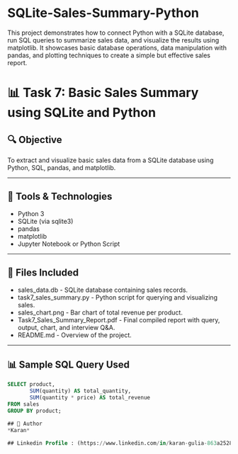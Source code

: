 # SQLite-Sales-Summary-Python
This project demonstrates how to connect Python with a SQLite database, run SQL queries to summarize sales data, and visualize the results using matplotlib. It showcases basic database operations, data manipulation with pandas, and plotting techniques to create a simple but effective sales report. 
# 📊 Task 7: Basic Sales Summary using SQLite and Python

## 🔍 Objective
To extract and visualize basic sales data from a SQLite database using Python, SQL, pandas, and matplotlib.

---

## 🧰 Tools & Technologies
- Python 3
- SQLite (via sqlite3)
- pandas
- matplotlib
- Jupyter Notebook or Python Script

---

## 📁 Files Included
- sales_data.db - SQLite database containing sales records.
- task7_sales_summary.py - Python script for querying and visualizing sales.
- sales_chart.png - Bar chart of total revenue per product.
- Task7_Sales_Summary_Report.pdf - Final compiled report with query, output, chart, and interview Q&A.
- README.md - Overview of the project.

---

## 📊 Sample SQL Query Used
```sql
SELECT product, 
       SUM(quantity) AS total_quantity, 
       SUM(quantity * price) AS total_revenue 
FROM sales 
GROUP BY product;

## 💼 Author
*Karan*

## Linkedin Profile : (https://www.linkedin.com/in/karan-gulia-863a25281)

